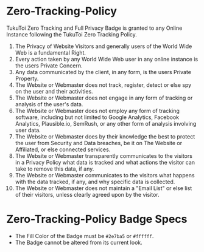 # Zero-Tracking-Policy
TukuToi Zero Tracking and Full Privacy Badge is granted to any Online Instance following the TukuToi Zero Tracking Policy.

1. The Privacy of Website Visitors and generally users of the World Wide Web is a fundamental Right.
2. Every action taken by any World Wide Web user in any online instance is the users Private Concern.
3. Any data communicated by the client, in any form, is the users Private Property.
4. The Website or Webmaster does not track, register, detect or else spy on the user and their activities.
5. The Website or Webmaster does not engage in any form of tracking or analysis of the user's data.
6. The Website or Webmaster does not employ any form of tracking software, including but not limited to Google Analytics, Facebook Analytics, Plausible.io, SemRush, or any other form of analysis involving user data.
7. The Website or Webmaster does by their knowledge the best to protect the user from Security and Data breaches, be it on The Website or Affiliated, or else connected services.
8. The Website or Webmaster transparently communicates to the visitors in a Privacy Policy what data is tracked and what actions the visitor can take to remove this data, if any. 
9. The Website or Webmaster communicates to the visitors what happens with the data tracked, if any, and why specific data is collected.
10. The Website or Webmaster does not maintain a "Email List" or else list of their visitors, unless clearly agreed upon by the visitor.

# Zero-Tracking-Policy Badge Specs

- The Fill Color of the Badge must be `#2e7ba5` or `#ffffff`.
- The Badge cannot be altered from its current look.

